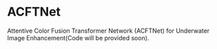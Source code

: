 # ACFTNet
Attentive Color Fusion Transformer Network (ACFTNet) for Underwater Image Enhancement(Code will be provided soon).

